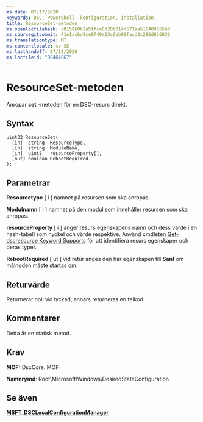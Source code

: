 ```yaml
---
ms.date: 07/17/2020
keywords: DSC, PowerShell, konfiguration, installation
title: ResourceSet-metoden
ms.openlocfilehash: c015960b2a5ffca0d28b714d571aa616400555bd
ms.sourcegitcommit: 41e1acbd9ce0f49a23c6eb99facd2c280d836836
ms.translationtype: MT
ms.contentlocale: sv-SE
ms.lasthandoff: 07/18/2020
ms.locfileid: "86464067"
---
```

# <a name="resourceset-method"></a>ResourceSet-metoden

Anropar **set** -metoden för en DSC-resurs direkt.

## <a name="syntax"></a>Syntax

```mof
uint32 ResourceSet(
  [in]  string  ResourceType,
  [in]  string  ModuleName,
  [in]  uint8   resourceProperty[],
  [out] boolean RebootRequired
);
```

## <a name="parameters"></a>Parametrar

**Resourcetype** \[ i \] namnet på resursen som ska anropas.

**Modulnamn** \[ i \] namnet på den modul som innehåller resursen som ska anropas.

**resourceProperty** \[ i \] anger resurs egenskapens namn och dess värde i en hash-tabell som nyckel och värde respektive. Använd cmdleten [Get-dscresource Keyword Supports](/powershell/module/PSDesiredStateConfiguration/Get-DscResource) för att identifiera resurs egenskaper och deras typer.

**RebootRequired** \[ ut \] vid retur anges den här egenskapen till **Sant** om målnoden måste startas om.

## <a name="return-value"></a>Returvärde

Returnerar noll vid lyckad; annars returneras en felkod.

## <a name="remarks"></a>Kommentarer

Detta är en statisk metod.

## <a name="requirements"></a>Krav

**MOF:** DscCore. MOF

**Namnrymd**: Root\Microsoft\Windows\DesiredStateConfiguration

## <a name="see-also"></a>Se även

[**MSFT_DSCLocalConfigurationManager**](msft-dsclocalconfigurationmanager.md)
